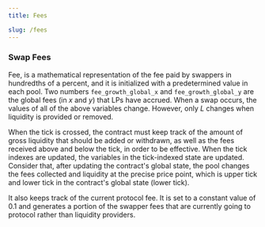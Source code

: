 ```yaml
---
title: Fees

slug: /fees
---
```


### Swap Fees

Fee, is a mathematical representation of the fee paid by swappers in hundredths of a percent, and it is initialized with a predetermined value in each pool. Two numbers `fee_growth_global_x` and `fee_growth_global_y` are the global fees (in $x$ and $y$) that LPs have accrued. When a swap occurs, the values of all of the above variables change. However, only $L$ changes when liquidity is provided or removed.

When the tick is crossed, the contract must keep track of the amount of gross liquidity that should be added or withdrawn, as well as the fees received above and below the tick, in order to be effective. When the tick indexes are updated, the variables in the tick-indexed state are updated. Consider that, after updating the contract's global state, the pool changes the fees collected and liquidity at the precise price point, which is upper tick and lower tick in the contract's global state (lower tick).

It also keeps track of the current protocol fee. It is set to a constant value of $0.1$ and generates a portion of the swapper fees that are currently going to protocol rather than liquidity providers.
